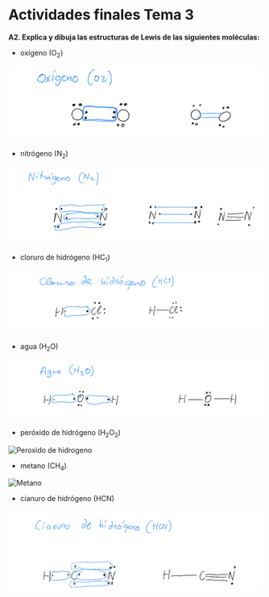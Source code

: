 # Actividades finales Tema 3


**A2. Explica y dibuja las estructuras de Lewis de las siguientes moléculas:**
- oxígeno (O<sub>2</sub>)

![Oxigeno](/fyq/tema3/ejercicios/oxigeno.png)

- nitrógeno (N<sub>2</sub>) 

![Nitrogeno](/fyq/tema3/ejercicios/nitrogeno.png)

- cloruro de hidrógeno (HC<sub>1</sub>) 

![Cloruro de hidrogeno](/fyq/tema3/ejercicios/hidrogeno.png)

- agua (H<sub>2</sub>O) 

![Agua](/fyq/tema3/ejercicios/agua.png)

- peróxido de hidrógeno (H<sub>2</sub>O<sub>2</sub>)

![Peroxido de hidrogeno](/fyq/tema3/ejercicios/peroxido.png)

- metano (CH<sub>4</sub>) 

![Metano](/fyq/tema3/ejercicios/metano.pn)

- cianuro de hidrógeno (HCN) 

![Cianuro de hidrogeno](/fyq/tema3/ejercicios/cianuro.png)
